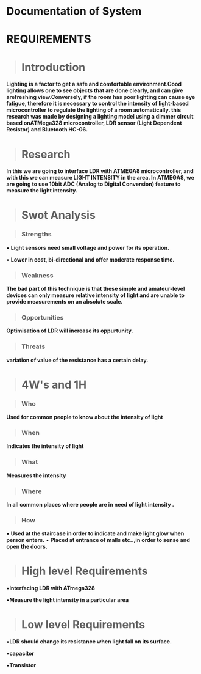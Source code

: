 # Documentation of System
# REQUIREMENTS

> # **Introduction**

 **Lighting is a factor to get a safe and comfortable environment.Good lighting allows one to see objects that are done clearly, and can give arefreshing view.Conversely, if the room has poor lighting can cause eye fatigue, therefore it is necessary to control the intensity of light-based microcontroller to regulate the lighting of a room automatically. this research was made by designing a lighting model using a dimmer circuit based onATMega328 microcontroller, LDR sensor (Light Dependent Resistor) and Bluetooth HC-06.**



> # **Research**

**In this we are going to interface LDR with ATMEGA8 microcontroller, and with this we can measure LIGHT INTENSITY in the area. In ATMEGA8, we are going to use 10bit ADC (Analog to Digital Conversion) feature to measure the light intensity.**




> # **Swot Analysis**


> ### **Strengths**

•	**Light sensors need small voltage and power for its operation.**

•	**Lower in cost, bi-directional and offer moderate response time.**


> ### **Weakness**


**The bad part of this technique is that these simple and amateur-level devices can only measure relative intensity of light and are unable to provide measurements on an absolute scale.**

> ### **Opportunities**


**Optimisation of  LDR will increase its oppurtunity.**

> ### **Threats**


**variation of  value of the resistance has a certain delay.**



> # **4W's and 1H**


> ### **Who**

**Used for common people to know about the intensity of light**


> ### **When**

**Indicates the intensity of light**


> ### **What**
> 
**Measures the intensity**


> ### **Where**

**In all common places where people are in need of light intensity .**


> ### **How**

• **Used at the staircase in order to indicate and make light glow when person enters.**
• **Placed at entrance of malls etc..,in order to sense and open the doors.**



> # **High level Requirements**


•**Interfacing LDR with ATmega328**

•**Measure the light intensity in a particular area**


> # **Low level Requirements**


•**LDR should change its resistance when light fall on its surface.** 

•**capacitor**

•**Transistor**


